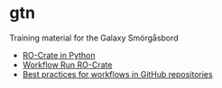 # gtn

Training material for the Galaxy Smörgåsbord

* [RO-Crate in Python](https://by-covid.github.io/gtn/ro-crate-in-python/)
* [Workflow Run RO-Crate](https://by-covid.github.io/gtn/workflow-run-ro-crate/)
* [Best practices for workflows in GitHub repositories](https://by-covid.github.io/gtn/galaxy-best-practices/)
